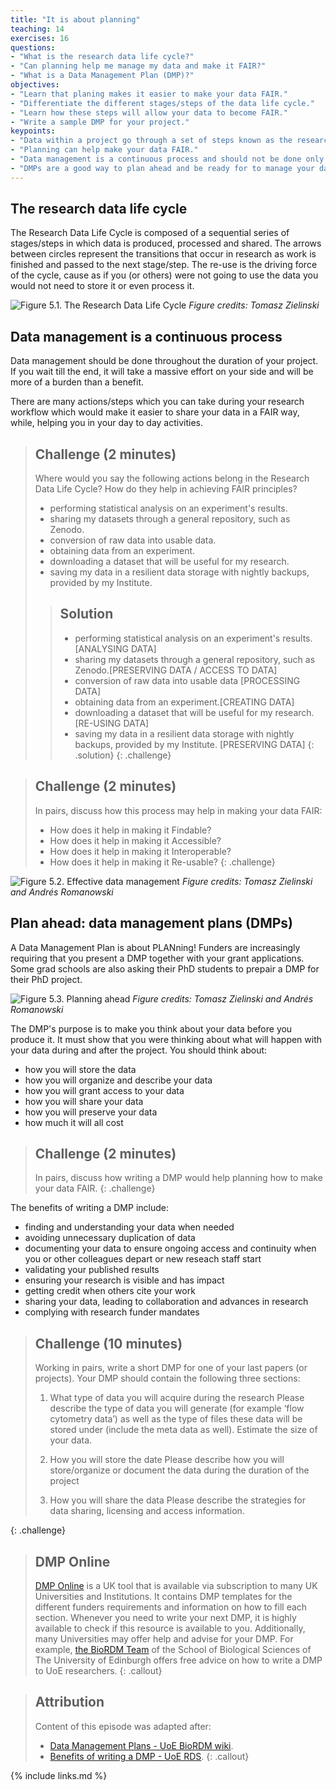 ```yaml
---
title: "It is about planning"
teaching: 14
exercises: 16
questions:
- "What is the research data life cycle?"
- "Can planning help me manage my data and make it FAIR?"
- "What is a Data Management Plan (DMP)?"
objectives:
- "Learn that planing makes it easier to make your data FAIR."
- "Differentiate the different stages/steps of the data life cycle."
- "Learn how these steps will allow your data to become FAIR."
- "Write a sample DMP for your project."
keypoints:
- "Data within a project go through a set of steps known as the research data life cycle."
- "Planning can help make your data FAIR."
- "Data management is a continuous process and should not be done only at the end of a project."
- "DMPs are a good way to plan ahead and be ready for to manage your data once the project starts."
---
```


## The research data life cycle
The Research Data Life Cycle is composed of a sequential series of stages/steps in which data is produced,
processed and shared.
The arrows between circles represent the transitions that occur in research
as work is finished and passed to the next stage/step.
The re-use is the driving force of the cycle, cause as if you (or others) were
not going to use the data you would not need to store it or even process it.


![Figure 5.1. The Research Data Life Cycle ](../fig/05-research_data_life_cycle.png)
*Figure credits: Tomasz Zielinski*

## Data management is a continuous process
Data management should be done throughout the duration of your project.
If you wait till the end, it will take a massive effort on your side and will be more of a burden than a benefit.

There are many actions/steps which you can take during your research workflow
which would make it easier to share your data in a FAIR way, while, helping
you in your day to day activities.

> ## Challenge (2 minutes)
> Where would you say the following actions belong in the Research Data Life Cycle?
> How do they help in achieving FAIR principles?
>
> * performing statistical analysis on an experiment's results.
> * sharing my datasets through a general repository, such as Zenodo.
> * conversion of raw data into usable data.
> * obtaining data from an experiment.
> * downloading a dataset that will be useful for my research.
> * saving my data in a resilient data storage with nightly backups, provided by my Institute.
>
> > ## Solution
> > * performing statistical analysis on an experiment's results.[ANALYSING DATA]
> > * sharing my datasets through a general repository, such as Zenodo.[PRESERVING DATA / ACCESS TO DATA]
> > * conversion of raw data into usable data [PROCESSING DATA]
> > * obtaining data from an experiment.[CREATING DATA]
> > * downloading a dataset that will be useful for my research. [RE-USING DATA]
> > * saving my data in a resilient data storage with nightly backups, provided by my Institute. [PRESERVING DATA]
> {: .solution}
{: .challenge}

> ## Challenge (2 minutes)
> In pairs, discuss how this process may help in making your data FAIR:
> - How does it help in making it Findable?
> - How does it help in making it Accessible?
> - How does it help in making it Interoperable?
> - How does it help in making it Re-usable?
{: .challenge}


![Figure 5.2. Effective data management](../fig/05-planning_can_save_time_and_effort.png)
*Figure credits: Tomasz Zielinski and Andrés Romanowski*

## Plan ahead: data management plans (DMPs)
A Data Management Plan is about PLANning! Funders are increasingly requiring that you present a DMP together with your grant applications. Some grad schools are also asking their
PhD students to prepair a DMP for their PhD project.

![Figure 5.3. Planning ahead](../fig/05-planning.png)
*Figure credits: Tomasz Zielinski and Andrés Romanowski*

The DMP's purpose is to make you think about your data before you produce it. It must show that you were thinking about what will happen with your data during and after the project.
You should think about:
- how you will store the data
- how you will organize and describe your data
- how you will grant access to your data
- how you will share your data
- how you will preserve your data
- how much it will all cost

> ## Challenge (2 minutes)
> In pairs, discuss how writing a DMP would help planning how to make your data FAIR.
{: .challenge}

The benefits of writing a DMP include:
- finding and understanding your data when needed
- avoiding unnecessary duplication of data
- documenting your data to ensure ongoing access and continuity when you or other colleagues depart or new reseach staff start
- validating your published results
- ensuring your research is visible and has impact
- getting credit when others cite your work
- sharing your data, leading to collaboration and advances in research
- complying with research funder mandates

> ## Challenge (10 minutes)
> Working in pairs, write a short DMP for one of your last papers (or projects).
> Your DMP should contain the following three sections:
>
> 1. What type of data you will acquire during the research
> Please describe the type of data you will generate (for example ‘flow cytometry data’) as well as the type of files these data will be stored under (include the meta data as well). Estimate the size of your data.
>
> 2. How you will store the date
> Please describe how you will store/organize or document the data during the duration of the project
>
> 3. How you will share the data
> Please describe the strategies for data sharing, licensing and access information.
>
{: .challenge}

> ## DMP Online
> [DMP Online](https://dmponline.dcc.ac.uk/) is a UK tool that is available via subscription to many UK Universities and Institutions. It contains DMP templates
> for the different funders requirements and information on how to fill each section. Whenever you need to write your next DMP, it is highly available to check
> if this resource is available to you.
> Additionally, many Universities may offer help and advise for your DMP. For example, [the BioRDM Team](https://www.wiki.ed.ac.uk/display/RDMS/Research+Data+Management+SynthSys+%28f1sysrdm%29+Home)
> of the School of Biological Sciences of The University of Edinburgh offers free advice on how to write a DMP to UoE researchers.
{: .callout}

> ## Attribution
> Content of this episode was adapted after:
> - [Data Management Plans - UoE BioRDM wiki](https://www.wiki.ed.ac.uk/display/RDMS/Data+Management+Plans).
> - [Benefits of writing a DMP - UoE RDS](https://www.ed.ac.uk/information-services/research-support/research-data-service/before/benefits-of-writing-a-dmp).
{: .callout}

{% include links.md %}
